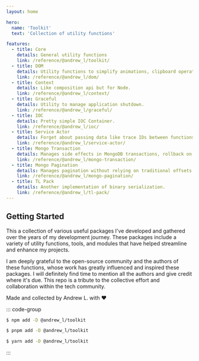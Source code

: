 ```yaml
---
layout: home

hero:
  name: 'Toolkit'
  text: 'Collection of utility functions'

features:
  - title: Core
    details: General utility functions
    link: /reference/@andrew_l/toolkit/
  - title: DOM
    details: Utility functions to simplify animations, clipboard operations, and smooth scrolling.
    link: /reference/@andrew_l/dom/
  - title: Context
    details: Like composition api but for Node.
    link: /reference/@andrew_l/context/
  - title: Graceful
    details: Utility to manage application shutdown.
    link: /reference/@andrew_l/graceful/
  - title: IOC
    details: Pretty simple IOC Container.
    link: /reference/@andrew_l/ioc/
  - title: Service Actor
    details: Forget about passing data like trace IDs between functions.
    link: /reference/@andrew_l/service-actor/
  - title: Mongo Transaction
    details: Manages side effects in MongoDB transactions, rollback on failure and preventing duplicates on retries.
    link: /reference/@andrew_l/mongo-transaction/
  - title: Mongo Pagination
    details: Manages pagination without relying on traditional offsets.
    link: /reference/@andrew_l/mongo-pagination/
  - title: TL Pack
    details: Another implementation of binary serialization.
    link: /reference/@andrew_l/tl-pack/
---
```


## Getting Started

This a collection of various useful packages I've developed and gathered over the years of my development journey. These packages include a variety of utility functions, tools, and modules that have helped streamline and enhance my projects.

I am deeply grateful to the open-source community and the authors of these functions, whose work has greatly influenced and inspired these packages. I will definitely find time to mention all the authors and give credit where it's due. This repo is a tribute to the collective effort and collaboration within the tech community.

Made and collected by Andrew L. with ❤️

::: code-group

```sh [npm]
$ npm add -D @andrew_l/toolkit
```

```sh [pnpm]
$ pnpm add -D @andrew_l/toolkit
```

```sh [yarn]
$ yarn add -D @andrew_l/toolkit
```

:::
